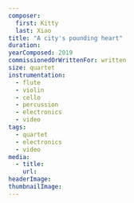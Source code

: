 ```yaml
---
composer:
  first: Kitty
  last: Xiao
title: "A city's pounding heart"
duration:
yearComposed: 2019
commissionedOrWrittenFor: written
size: quartet
instrumentation:
  - flute
  - violin
  - cello
  - percussion
  - electronics
  - video
tags:
  - quartet
  - electronics
  - video
media:
  - title:
    url:
headerImage:
thumbnailImage:
---
```

